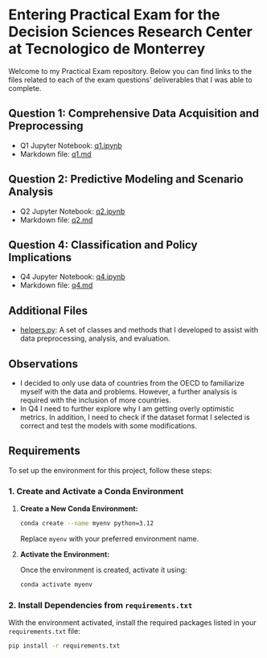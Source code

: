 # Entering Practical Exam for the Decision Sciences Research Center at Tecnologico de Monterrey

Welcome to my Practical Exam repository. Below you can find links to the files related to each of the exam questions' deliverables that I was able to complete.

## Question 1: Comprehensive Data Acquisition and Preprocessing
- Q1 Jupyter Notebook: [q1.ipynb](q1.ipynb)
- Markdown file: [q1.md](/deliverables/q1.md)

## Question 2: Predictive Modeling and Scenario Analysis
- Q2 Jupyter Notebook: [q2.ipynb](q2.ipynb)
- Markdown file: [q2.md](/deliverables/q2.md)

## Question 4: Classification and Policy Implications
- Q4 Jupyter Notebook: [q4.ipynb](q4.ipynb)
- Markdown file: [q4.md](/deliverables/q4.md)

## Additional Files
- [helpers.py](helpers.py): A set of classes and methods that I developed to assist with data preprocessing, analysis, and evaluation.

## Observations
- I decided to only use data of countries from the OECD to familiarize myself with the data and problems. However, a further analysis is required with the inclusion of more countries.
- In Q4 I need to further explore why I am getting overly optimistic metrics. In addition, I need to check if the dataset format I selected is correct and test the models with some modifications.
## Requirements

To set up the environment for this project, follow these steps:

### 1. Create and Activate a Conda Environment

1. **Create a New Conda Environment:**

   ```bash
   conda create --name myenv python=3.12
   ```

   Replace `myenv` with your preferred environment name.

2. **Activate the Environment:**

   Once the environment is created, activate it using:
   ```bash
   conda activate myenv
   ```

### 2. Install Dependencies from `requirements.txt`

With the environment activated, install the required packages listed in your `requirements.txt` file:
```bash
pip install -r requirements.txt
```
